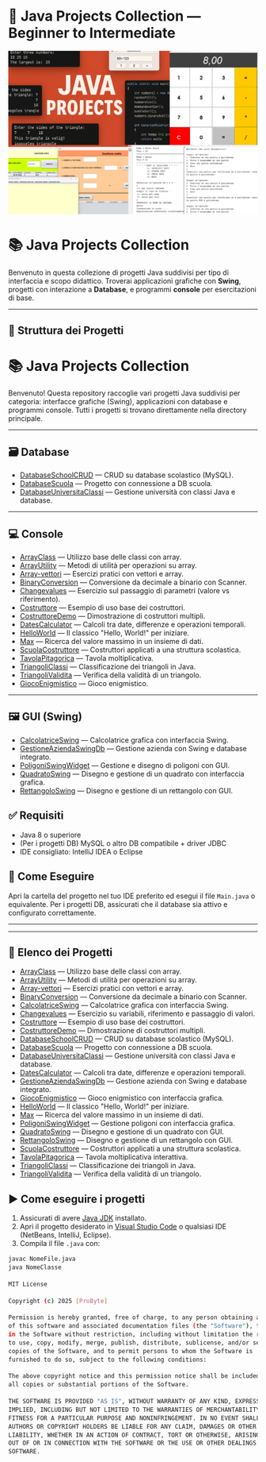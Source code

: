 # 🚀 Java Projects Collection — Beginner to Intermediate

![Project Preview](images/banner.png)

# 📚 Java Projects Collection

Benvenuto in questa collezione di progetti Java suddivisi per tipo di interfaccia e scopo didattico. Troverai applicazioni grafiche con **Swing**, progetti con interazione a **Database**, e programmi **console** per esercitazioni di base.

---

## 📁 Struttura dei Progetti

# 📚 Java Projects Collection

Benvenuto! Questa repository raccoglie vari progetti Java suddivisi per categoria: interfacce grafiche (Swing), applicazioni con database e programmi console. Tutti i progetti si trovano direttamente nella directory principale.

---

## 🗃️ Database
- [DatabaseSchoolCRUD](DatabaseSchoolCRUD/) — CRUD su database scolastico (MySQL).
- [DatabaseScuola](DatabaseScuola/) — Progetto con connessione a DB scuola.
- [DatabaseUniversitaClassi](DatabaseUniversitaClassi/) — Gestione università con classi Java e database.

---

## 💻 Console
- [ArrayClass](ArrayClass/) — Utilizzo base delle classi con array.
- [ArrayUtility](ArrayUtility/) — Metodi di utilità per operazioni su array.
- [Array-vettori](Array-vettori/) — Esercizi pratici con vettori e array.
- [BinaryConversion](BinaryConversion/) — Conversione da decimale a binario con Scanner.
- [Changevalues](Changevalues/) — Esercizio sul passaggio di parametri (valore vs riferimento).
- [Costruttore](Costruttore/) — Esempio di uso base dei costruttori.
- [CostruttoreDemo](CostruttoreDemo/) — Dimostrazione di costruttori multipli.
- [DatesCalculator](DatesCalculator/) — Calcoli tra date, differenze e operazioni temporali.
- [HelloWorld](HelloWorld/) — Il classico "Hello, World!" per iniziare.
- [Max](Max/) — Ricerca del valore massimo in un insieme di dati.
- [ScuolaCostruttore](ScuolaCostruttore/) — Costruttori applicati a una struttura scolastica.
- [TavolaPitagorica](TavolaPitagorica/) — Tavola moltiplicativa.
- [TriangoliClassi](TriangoliClassi/) — Classificazione dei triangoli in Java.
- [TriangoliValidita](TriangoliValidita/) — Verifica della validità di un triangolo.
- [GiocoEnigmistico](GiocoEnigmistico/) — Gioco enigmistico.

---
## 🖼️ GUI (Swing)
- [CalcolatriceSwing](CalcolatriceSwing/) — Calcolatrice grafica con interfaccia Swing.
- [GestioneAziendaSwingDb](GestioneAziendaSwingDb/) — Gestione azienda con Swing e database integrato.
- [PoligoniSwingWidget](PoligoniSwingWidget/) — Gestione e disegno di poligoni con GUI.
- [QuadratoSwing](QuadratoSwing/) — Disegno e gestione di un quadrato con interfaccia grafica.
- [RettangoloSwing](RettangoloSwing/) — Disegno e gestione di un rettangolo con GUI.



## ✅ Requisiti
- Java 8 o superiore
- (Per i progetti DB) MySQL o altro DB compatibile + driver JDBC
- IDE consigliato: IntelliJ IDEA o Eclipse

## 🔧 Come Eseguire
Apri la cartella del progetto nel tuo IDE preferito ed esegui il file `Main.java` o equivalente. Per i progetti DB, assicurati che il database sia attivo e configurato correttamente.

---
---

## 📂 Elenco dei Progetti

- [ArrayClass](ArrayClass/) — Utilizzo base delle classi con array.
- [ArrayUtility](ArrayUtility/) — Metodi di utilità per operazioni su array.
- [Array-vettori](Array-vettori/) — Esercizi pratici con vettori e array.
- [BinaryConversion](BinaryConversion/) — Conversione da decimale a binario con Scanner.
- [CalcolatriceSwing](CalcolatriceSwing/) — Calcolatrice grafica con interfaccia Swing.
- [Changevalues](Changevalues/) — Esercizio su variabili, riferimento e passaggio di valori.
- [Costruttore](Costruttore/) — Esempio di uso base dei costruttori.
- [CostruttoreDemo](CostruttoreDemo/) — Dimostrazione di costruttori multipli.
- [DatabaseSchoolCRUD](DatabaseSchoolCRUD/) — CRUD su database scolastico (MySQL).
- [DatabaseScuola](DatabaseScuola/) — Progetto con connessione a DB scuola.
- [DatabaseUniversitaClassi](DatabaseUniversitaClassi/) — Gestione università con classi Java e database.
- [DatesCalculator](DatesCalculator/) — Calcoli tra date, differenze e operazioni temporali.
- [GestioneAziendaSwingDb](GestioneAziendaSwingDb/) — Gestione azienda con Swing e database integrato.
- [GiocoEnigmistico](GiocoEnigmistico/) — Gioco enigmistico con interfaccia grafica.
- [HelloWorld](HelloWorld/) — Il classico "Hello, World!" per iniziare.
- [Max](Max/) — Ricerca del valore massimo in un insieme di dati.
- [PoligoniSwingWidget](PoligoniSwingWidget/) — Gestione poligoni con interfaccia grafica.
- [QuadratoSwing](QuadratoSwing/) — Disegno e gestione di un quadrato con GUI.
- [RettangoloSwing](RettangoloSwing/) — Disegno e gestione di un rettangolo con GUI.
- [ScuolaCostruttore](ScuolaCostruttore/) — Costruttori applicati a una struttura scolastica.
- [TavolaPitagorica](TavolaPitagorica/) — Tavola moltiplicativa interattiva.
- [TriangoliClassi](TriangoliClassi/) — Classificazione dei triangoli in Java.
- [TriangoliValidita](TriangoliValidita/) — Verifica della validità di un triangolo.

## ▶️ Come eseguire i progetti

1. Assicurati di avere [Java JDK](https://www.oracle.com/java/technologies/javase-downloads.html) installato.
2. Apri il progetto desiderato in [Visual Studio Code](https://code.visualstudio.com/) o qualsiasi IDE (NetBeans, IntelliJ, Eclipse).
3. Compila il file `.java` con:

```bash
javac NomeFile.java
java NomeClasse

MIT License

Copyright (c) 2025 [ProByte]

Permission is hereby granted, free of charge, to any person obtaining a copy
of this software and associated documentation files (the "Software"), to deal
in the Software without restriction, including without limitation the rights
to use, copy, modify, merge, publish, distribute, sublicense, and/or sell
copies of the Software, and to permit persons to whom the Software is
furnished to do so, subject to the following conditions:

The above copyright notice and this permission notice shall be included in
all copies or substantial portions of the Software.

THE SOFTWARE IS PROVIDED "AS IS", WITHOUT WARRANTY OF ANY KIND, EXPRESS OR
IMPLIED, INCLUDING BUT NOT LIMITED TO THE WARRANTIES OF MERCHANTABILITY,
FITNESS FOR A PARTICULAR PURPOSE AND NONINFRINGEMENT. IN NO EVENT SHALL THE
AUTHORS OR COPYRIGHT HOLDERS BE LIABLE FOR ANY CLAIM, DAMAGES OR OTHER
LIABILITY, WHETHER IN AN ACTION OF CONTRACT, TORT OR OTHERWISE, ARISING FROM,
OUT OF OR IN CONNECTION WITH THE SOFTWARE OR THE USE OR OTHER DEALINGS IN THE
SOFTWARE.